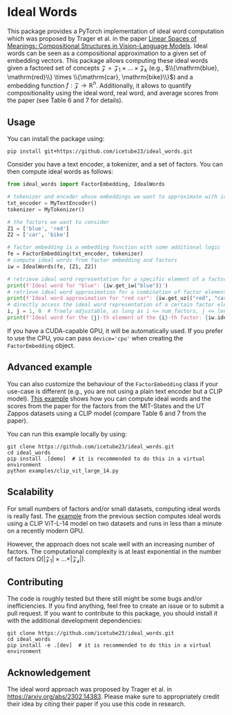 # Ideal Words

This package provides a PyTorch implementation of ideal word computation which was proposed by Trager et al. in the paper [Linear Spaces of Meanings: Compositional Structures in Vision-Language Models](https://arxiv.org/abs/2302.14383). Ideal words can be seen as a compositional approximation to a given set of embedding vectors. This package allows computing these ideal words given a factored set of concepts $\mathcal{Z} = \mathcal{Z}_1 \times \dots \times \mathcal{Z}_k$ (e.g., $\\{\mathrm{blue}, \mathrm{red}\\} \times \\{\mathrm{car}, \mathrm{bike}\\}$) and a embedding function $f : \mathcal{Z} \to \mathbb{R}^n$. Additionally, it allows to  quantify compositionality using the ideal word, real word, and average scores from the paper (see Table 6 and 7 for details).

## Usage

You can install the package using:
```
pip install git+https://github.com/icetube23/ideal_words.git
```

Consider you have a text encoder, a tokenizer, and a set of factors. You can then compute ideal words as follows:
```python
from ideal_words import FactorEmbedding, IdealWords

# tokenizer and encoder whose embeddings we want to approximate with ideal words
txt_encoder = MyTextEncoder()
tokenizer = MyTokenizer()

# the factors we want to consider
Z1 = ['blue', 'red']
Z2 = ['car', 'bike']

# factor embedding is a embedding function with some additional logic
fe = FactorEmbedding(txt_encoder, tokenizer)
# compute ideal words from factor embedding and factors
iw = IdealWords(fe, [Z1, Z2])

# retrieve ideal word representation for a specific element of a factor
print(f'Ideal word for "blue": {iw.get_iw("blue")}')
# retrieve ideal word approximation for a combination of factor elements
print(f'Ideal word approximation for "red car": {iw.get_uz(("red", "car"))}')
# directly access the ideal word representation of a certain factor element
i, j = 1, 0  # freely adjustable, as long as i <= num_factors, j <= len_factor_i
print(f'Ideal word for the {j}-th element of the {i}-th factor: {iw.ideal_words[i][j]}')
```

If you have a CUDA-capable GPU, it will be automatically used. If you prefer to use the CPU, you can pass `device='cpu'` when creating the `FactorEmbedding` object.

## Advanced example

You can also customize the behaviour of the `FactorEmbedding` class if your use-case is different (e.g., you are not using a plain text encoder but a CLIP model). [This example](examples/clip_vit_large_14.py) shows how you can compute ideal words and the scores from the paper for the factors from the MIT-States and the UT Zappos datasets using a CLIP model (compare Table 6 and 7 from the paper).

You can run this example locally by using:
```
git clone https://github.com/icetube23/ideal_words.git
cd ideal_words
pip install .[demo]  # it is recommended to do this in a virtual environment
python examples/clip_vit_large_14.py
```

## Scalability

For small numbers of factors and/or small datasets, computing ideal words is really fast. The [example](examples/clip_vit_large_14.py) from the previous section computes ideal words using a CLIP ViT-L-14 model on two datasets and runs in less than a minute on a recently modern GPU.

However, the approach does not scale well with an increasing number of factors. The computational complexity is at least exponential in the number of factors $\mathcal{\Omega}(\vert\mathcal{Z_1}\vert \times \dots \times \vert\mathcal{Z_k}\vert)$.

## Contributing

The code is roughly tested but there still might be some bugs and/or inefficiencies. If you find anything, feel free to create an issue or to submit a pull request. If you want to contribute to this package, you should install it with the additional development dependencies:
```
git clone https://github.com/icetube23/ideal_words.git
cd ideal_words
pip install -e .[dev]  # it is recommended to do this in a virtual environment
```

## Acknowledgement

The ideal word approach was proposed by Trager et al. in https://arxiv.org/abs/2302.14383. Please make sure to appropriately credit their idea by citing their paper if you use this code in research.
